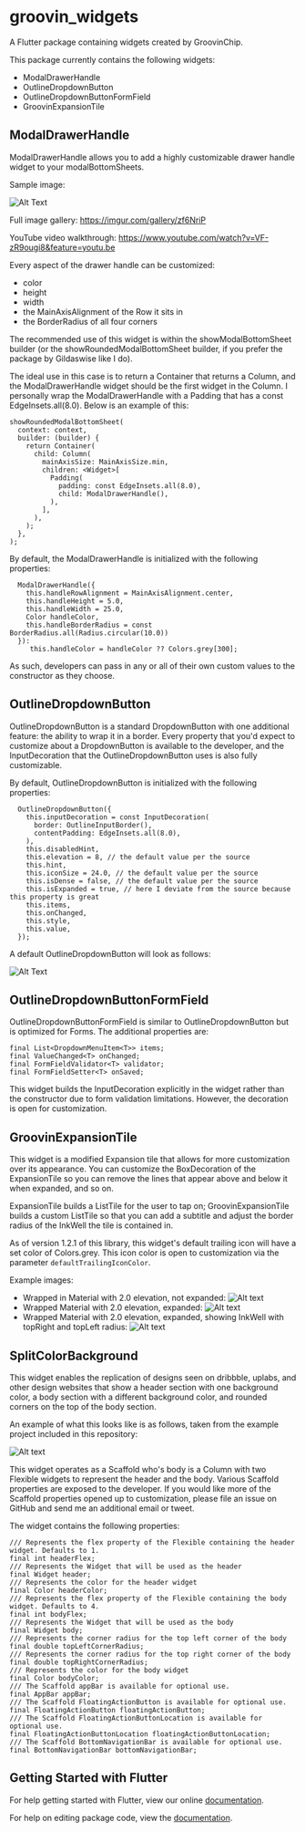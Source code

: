 # groovin_widgets

A Flutter package containing widgets created by GroovinChip.

This package currently contains the following widgets:
- ModalDrawerHandle
- OutlineDropdownButton
- OutlineDropdownButtonFormField
- GroovinExpansionTile

## ModalDrawerHandle

ModalDrawerHandle allows you to add a highly customizable drawer handle widget to your modalBottomSheets.

Sample image:

![Alt Text](https://i.imgur.com/wEP5AMQ.png)

Full image gallery: https://imgur.com/gallery/zf6NriP

YouTube video walkthrough: https://www.youtube.com/watch?v=VF-zR9ougi8&feature=youtu.be

Every aspect of the drawer handle can be customized:
- color
- height
- width
- the MainAxisAlignment of the Row it sits in
- the BorderRadius of all four corners

The recommended use of this widget is within the showModalBottomSheet builder (or the showRoundedModalBottomSheet builder, if you prefer the package by Gildaswise like I do).

The ideal use in this case is to return a Container that returns a Column, and the ModalDrawerHandle widget should be the first widget in the Column. I personally wrap the ModalDrawerHandle with a Padding that has a const EdgeInsets.all(8.0). Below is an example of this:

```
showRoundedModalBottomSheet(
  context: context,
  builder: (builder) {
    return Container(
	  child: Column(
	    mainAxisSize: MainAxisSize.min,
	    children: <Widget>[
		  Padding(
		    padding: const EdgeInsets.all(8.0),
		    child: ModalDrawerHandle(),
		  ),
	    ],
	  ),
    );
  },
);
```

By default, the ModalDrawerHandle is initialized with the following properties:
```
  ModalDrawerHandle({
    this.handleRowAlignment = MainAxisAlignment.center,
    this.handleHeight = 5.0,
    this.handleWidth = 25.0,
    Color handleColor,
    this.handleBorderRadius = const BorderRadius.all(Radius.circular(10.0))
  }):
     this.handleColor = handleColor ?? Colors.grey[300];
```

As such, developers can pass in any or all of their own custom values to the constructor as they choose.

## OutlineDropdownButton
OutlineDropdownButton is a standard DropdownButton with one additional feature: the ability to wrap it in a border.
Every property that you'd expect to customize about a DropdownButton is available to the developer, and the InputDecoration
that the OutlineDropdownButton uses is also fully customizable.

By default, OutlineDropdownButton is initialized with the following properties:

```
  OutlineDropdownButton({
    this.inputDecoration = const InputDecoration(
      border: OutlineInputBorder(),
      contentPadding: EdgeInsets.all(8.0),
    ),
    this.disabledHint,
    this.elevation = 8, // the default value per the source
    this.hint,
    this.iconSize = 24.0, // the default value per the source
    this.isDense = false, // the default value per the source
    this.isExpanded = true, // here I deviate from the source because this property is great
    this.items,
    this.onChanged,
    this.style,
    this.value,
  });
```

A default OutlineDropdownButton will look as follows:

![Alt Text](https://i.imgur.com/7Hjg3YJ.png)

## OutlineDropdownButtonFormField
OutlineDropdownButtonFormField is similar to OutlineDropdownButton but is optimized for
Forms. The additional properties are:

```
final List<DropdownMenuItem<T>> items;
final ValueChanged<T> onChanged;
final FormFieldValidator<T> validator;
final FormFieldSetter<T> onSaved;
```

This widget builds the InputDecoration explicitly in the widget rather than the constructor due to
form validation limitations. However, the decoration is open for customization.

## GroovinExpansionTile
This widget is a modified Expansion tile that allows for more customization over its appearance.
You can customize the BoxDecoration of the ExpansionTile so you can remove the lines that appear
above and below it when expanded, and so on.

ExpansionTile builds a ListTile for the user to tap on; GroovinExpansionTile builds a custom
ListTile so that you can add a subtitle and adjust the border radius of the InkWell the tile is
contained in.

As of version 1.2.1 of this library, this widget's default trailing icon will have a set color of
Colors.grey. This icon color is open to customization via the parameter `defaultTrailingIconColor`.

Example images:
- Wrapped in Material with 2.0 elevation, not expanded:
![Alt text](https://i.imgur.com/UoBiGbt.png)
- Wrapped Material with 2.0 elevation, expanded:
![Alt text](https://i.imgur.com/axrlXGB.png)
- Wrapped Material with 2.0 elevation, expanded, showing InkWell with topRight and topLeft radius:
![Alt text](https://i.imgur.com/JiwvY2H.png)

## SplitColorBackground
This widget enables the replication of designs seen on dribbble, uplabs, and other
design websites that show a header section with one background color, a body section with
a different background color, and rounded corners on the top of the body section.

An example of what this looks like is as follows, taken from the example project included
in this repository:

![Alt text](https://i.imgur.com/kTqDAIv.jpg)

This widget operates as a Scaffold who's body is a Column with two Flexible widgets to represent
the header and the body. Various Scaffold properties are exposed to the developer. If you would like 
more of the Scaffold properties opened up to customization, please file an issue on GitHub and 
send me an additional email or tweet.

The widget contains the following properties:
```
/// Represents the flex property of the Flexible containing the header widget. Defaults to 1.
final int headerFlex;
/// Represents the Widget that will be used as the header
final Widget header;
/// Represents the color for the header widget
final Color headerColor;
/// Represents the flex property of the Flexible containing the body widget. Defaults to 4.
final int bodyFlex;
/// Represents the Widget that will be used as the body
final Widget body;
/// Represents the corner radius for the top left corner of the body
final double topLeftCornerRadius;
/// Represents the corner radius for the top right corner of the body
final double topRightCornerRadius;
/// Represents the color for the body widget
final Color bodyColor;
/// The Scaffold appBar is available for optional use.
final AppBar appBar;
/// The Scaffold FloatingActionButton is available for optional use.
final FloatingActionButton floatingActionButton;
/// The Scaffold FloatingActionButtonLocation is available for optional use.
final FloatingActionButtonLocation floatingActionButtonLocation;
/// The Scaffold BottomNavigationBar is available for optional use.
final BottomNavigationBar bottomNavigationBar;
```

## Getting Started with Flutter

For help getting started with Flutter, view our online [documentation](https://flutter.io/).

For help on editing package code, view the [documentation](https://flutter.io/developing-packages/).